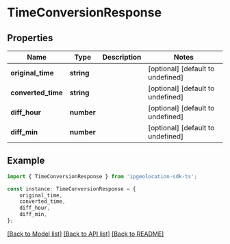 # TimeConversionResponse


## Properties

Name | Type | Description | Notes
------------ | ------------- | ------------- | -------------
**original_time** | **string** |  | [optional] [default to undefined]
**converted_time** | **string** |  | [optional] [default to undefined]
**diff_hour** | **number** |  | [optional] [default to undefined]
**diff_min** | **number** |  | [optional] [default to undefined]

## Example

```typescript
import { TimeConversionResponse } from 'ipgeolocation-sdk-ts';

const instance: TimeConversionResponse = {
    original_time,
    converted_time,
    diff_hour,
    diff_min,
};
```

[[Back to Model list]](../README.md#documentation-for-models) [[Back to API list]](../README.md#documentation-for-api-endpoints) [[Back to README]](../README.md)
